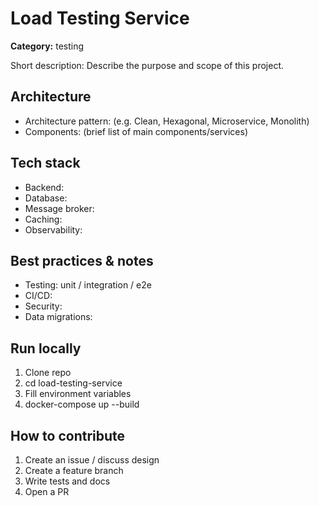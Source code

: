 # Load Testing Service

**Category:** testing

Short description:
Describe the purpose and scope of this project.

## Architecture
- Architecture pattern: (e.g. Clean, Hexagonal, Microservice, Monolith)
- Components: (brief list of main components/services)

## Tech stack
- Backend:
- Database:
- Message broker:
- Caching:
- Observability:

## Best practices & notes
- Testing: unit / integration / e2e
- CI/CD:
- Security:
- Data migrations:

## Run locally
1. Clone repo
2. cd load-testing-service
3. Fill environment variables
4. docker-compose up --build

## How to contribute
1. Create an issue / discuss design
2. Create a feature branch
3. Write tests and docs
4. Open a PR
